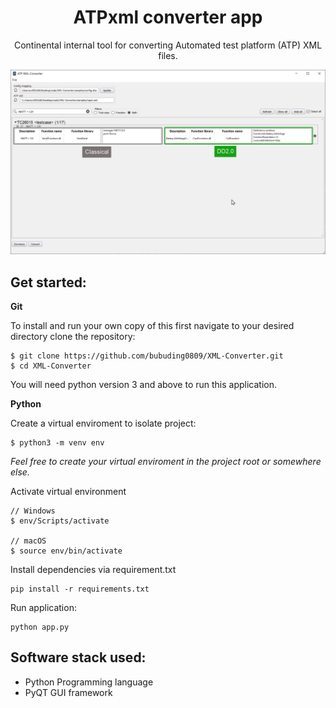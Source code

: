 <h1 align="center">
   ATPxml converter app
</h1>
<p align="center">
  Continental internal tool for converting Automated test platform (ATP) XML files.
</p>
<img src="./media/images/teststeptranlsation.png"/>

## Get started:

**Git**

To install and run your own copy of this first navigate to your desired directory clone the repository:

```
$ git clone https://github.com/bubuding0809/XML-Converter.git
$ cd XML-Converter
```

You will need python version 3 and above to run this application.

**Python**

Create a virtual enviroment to isolate project:

```
$ python3 -m venv env
```

_Feel free to create your virtual enviroment in the project root or somewhere else._

Activate virtual environment

```
// Windows
$ env/Scripts/activate

// macOS
$ source env/bin/activate
```

Install dependencies via requirement.txt

```
pip install -r requirements.txt
```

Run application:

```
python app.py
```

## Software stack used:

- Python Programming language
- PyQT GUI framework
